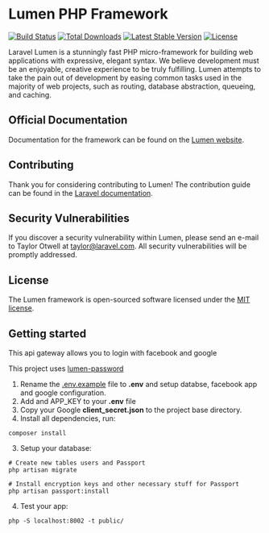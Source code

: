 # Lumen PHP Framework

[![Build Status](https://travis-ci.org/laravel/lumen-framework.svg)](https://travis-ci.org/laravel/lumen-framework)
[![Total Downloads](https://poser.pugx.org/laravel/lumen-framework/d/total.svg)](https://packagist.org/packages/laravel/lumen-framework)
[![Latest Stable Version](https://poser.pugx.org/laravel/lumen-framework/v/stable.svg)](https://packagist.org/packages/laravel/lumen-framework)
[![License](https://poser.pugx.org/laravel/lumen-framework/license.svg)](https://packagist.org/packages/laravel/lumen-framework)

Laravel Lumen is a stunningly fast PHP micro-framework for building web applications with expressive, elegant syntax. We believe development must be an enjoyable, creative experience to be truly fulfilling. Lumen attempts to take the pain out of development by easing common tasks used in the majority of web projects, such as routing, database abstraction, queueing, and caching.

## Official Documentation

Documentation for the framework can be found on the [Lumen website](https://lumen.laravel.com/docs).

## Contributing

Thank you for considering contributing to Lumen! The contribution guide can be found in the [Laravel documentation](https://laravel.com/docs/contributions).

## Security Vulnerabilities

If you discover a security vulnerability within Lumen, please send an e-mail to Taylor Otwell at taylor@laravel.com. All security vulnerabilities will be promptly addressed.

## License

The Lumen framework is open-sourced software licensed under the [MIT license](https://opensource.org/licenses/MIT).

## Getting started

This api gateway allows you to login with facebook and google

This project uses [lumen-password](https://github.com/dusterio/lumen-passport "Lumen Password repository")

1. Rename the [.env.example](.env.example) file to **.env** and setup databse, facebook app and google configuration.
2. Add and APP_KEY to your **.env** file
3. Copy your Google **client_secret.json** to the project base directory.
4. Install all dependencies, run:
```shell script
composer install
```
3. Setup your database:
```shell script
# Create new tables users and Passport
php artisan migrate

# Install encryption keys and other necessary stuff for Passport
php artisan passport:install
```
4. Test your app:
```shell script
php -S localhost:8002 -t public/
```
